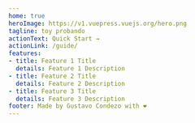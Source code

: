 ```yaml
---
home: true
heroImage: https://v1.vuepress.vuejs.org/hero.png
tagline: toy probando
actionText: Quick Start →
actionLink: /guide/
features:
- title: Feature 1 Title
  details: Feature 1 Description
- title: Feature 2 Title
  details: Feature 2 Description
- title: Feature 3 Title
  details: Feature 3 Description
footer: Made by Gustavo Condezo with ❤️
---
```

